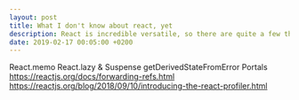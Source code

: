 ```yaml
---
layout: post
title: What I don't know about react, yet
description: React is incredible versatile, so there are quite a few things I don't know yet
date: 2019-02-17 00:05:00 +0200
---
```


React.memo
React.lazy & Suspense
getDerivedStateFromError
Portals
https://reactjs.org/docs/forwarding-refs.html
https://reactjs.org/blog/2018/09/10/introducing-the-react-profiler.html